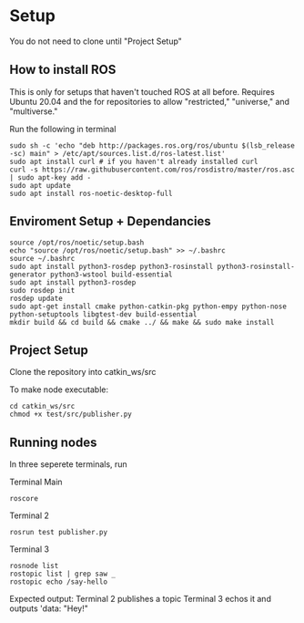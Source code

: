 
# Setup

You do not need to clone until "Project Setup"

## How to install ROS
This is only for setups that haven't touched ROS at all before. Requires Ubuntu 20.04 and the for repositories to allow "restricted," "universe," and "multiverse."

Run the following in terminal
```
sudo sh -c 'echo "deb http://packages.ros.org/ros/ubuntu $(lsb_release -sc) main" > /etc/apt/sources.list.d/ros-latest.list'
sudo apt install curl # if you haven't already installed curl
curl -s https://raw.githubusercontent.com/ros/rosdistro/master/ros.asc | sudo apt-key add -
sudo apt update
sudo apt install ros-noetic-desktop-full
```

## Enviroment Setup + Dependancies
```
source /opt/ros/noetic/setup.bash
echo "source /opt/ros/noetic/setup.bash" >> ~/.bashrc
source ~/.bashrc
sudo apt install python3-rosdep python3-rosinstall python3-rosinstall-generator python3-wstool build-essential
sudo apt install python3-rosdep
sudo rosdep init
rosdep update
sudo apt-get install cmake python-catkin-pkg python-empy python-nose python-setuptools libgtest-dev build-essential
mkdir build && cd build && cmake ../ && make && sudo make install
```

## Project Setup

Clone the repository into catkin_ws/src

To make node executable:
```
cd catkin_ws/src
chmod +x test/src/publisher.py
```

## Running nodes

In three seperete terminals, run 

Terminal Main
```
roscore
```
Terminal 2
```
rosrun test publisher.py
```
Terminal 3
```
rosnode list
rostopic list | grep saw _
rostopic echo /say-hello
```

Expected output:
Terminal 2 publishes a topic
Terminal 3 echos it and outputs 'data: "Hey!"

